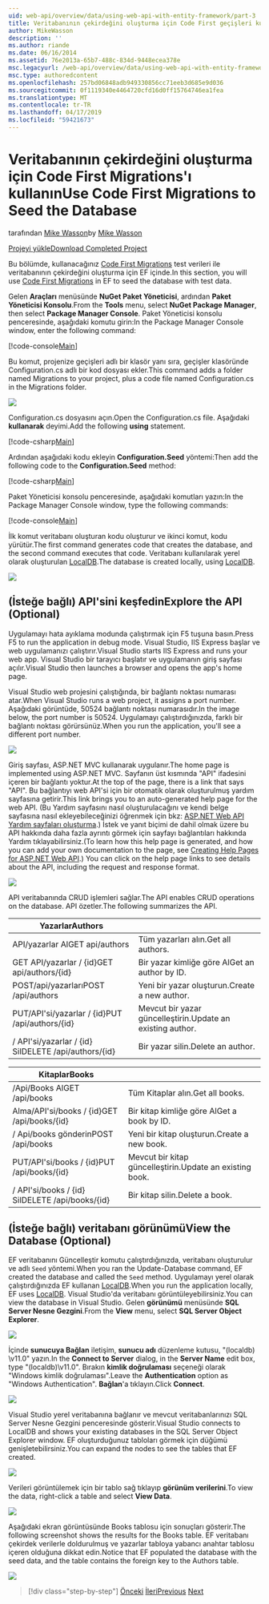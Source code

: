 ```yaml
---
uid: web-api/overview/data/using-web-api-with-entity-framework/part-3
title: Veritabanının çekirdeğini oluşturma için Code First geçişleri kullanın | Microsoft Docs
author: MikeWasson
description: ''
ms.author: riande
ms.date: 06/16/2014
ms.assetid: 76e2013a-65b7-488c-834d-9448ecea378e
msc.legacyurl: /web-api/overview/data/using-web-api-with-entity-framework/part-3
msc.type: authoredcontent
ms.openlocfilehash: 257bd06848adb949330856cc71eeb3d685e9d036
ms.sourcegitcommit: 0f1119340e4464720cfd16d0ff15764746ea1fea
ms.translationtype: MT
ms.contentlocale: tr-TR
ms.lasthandoff: 04/17/2019
ms.locfileid: "59421673"
---
```

# <a name="use-code-first-migrations-to-seed-the-database"></a><span data-ttu-id="9372f-102">Veritabanının çekirdeğini oluşturma için Code First Migrations'ı kullanın</span><span class="sxs-lookup"><span data-stu-id="9372f-102">Use Code First Migrations to Seed the Database</span></span>

<span data-ttu-id="9372f-103">tarafından [Mike Wasson](https://github.com/MikeWasson)</span><span class="sxs-lookup"><span data-stu-id="9372f-103">by [Mike Wasson](https://github.com/MikeWasson)</span></span>

[<span data-ttu-id="9372f-104">Projeyi yükle</span><span class="sxs-lookup"><span data-stu-id="9372f-104">Download Completed Project</span></span>](https://github.com/MikeWasson/BookService)

<span data-ttu-id="9372f-105">Bu bölümde, kullanacağınız [Code First Migrations](https://msdn.microsoft.com/data/jj591621) test verileri ile veritabanının çekirdeğini oluşturma için EF içinde.</span><span class="sxs-lookup"><span data-stu-id="9372f-105">In this section, you will use [Code First Migrations](https://msdn.microsoft.com/data/jj591621) in EF to seed the database with test data.</span></span>

<span data-ttu-id="9372f-106">Gelen **Araçları** menüsünde **NuGet Paket Yöneticisi**, ardından **Paket Yöneticisi Konsolu**.</span><span class="sxs-lookup"><span data-stu-id="9372f-106">From the **Tools** menu, select **NuGet Package Manager**, then select **Package Manager Console**.</span></span> <span data-ttu-id="9372f-107">Paket Yöneticisi konsolu penceresinde, aşağıdaki komutu girin:</span><span class="sxs-lookup"><span data-stu-id="9372f-107">In the Package Manager Console window, enter the following command:</span></span>

[!code-console[Main](part-3/samples/sample1.cmd)]

<span data-ttu-id="9372f-108">Bu komut, projenize geçişleri adlı bir klasör yanı sıra, geçişler klasöründe Configuration.cs adlı bir kod dosyası ekler.</span><span class="sxs-lookup"><span data-stu-id="9372f-108">This command adds a folder named Migrations to your project, plus a code file named Configuration.cs in the Migrations folder.</span></span>

![](part-3/_static/image1.png)

<span data-ttu-id="9372f-109">Configuration.cs dosyasını açın.</span><span class="sxs-lookup"><span data-stu-id="9372f-109">Open the Configuration.cs file.</span></span> <span data-ttu-id="9372f-110">Aşağıdaki **kullanarak** deyimi.</span><span class="sxs-lookup"><span data-stu-id="9372f-110">Add the following **using** statement.</span></span>

[!code-csharp[Main](part-3/samples/sample2.cs)]

<span data-ttu-id="9372f-111">Ardından aşağıdaki kodu ekleyin **Configuration.Seed** yöntemi:</span><span class="sxs-lookup"><span data-stu-id="9372f-111">Then add the following code to the **Configuration.Seed** method:</span></span>

[!code-csharp[Main](part-3/samples/sample3.cs)]

<span data-ttu-id="9372f-112">Paket Yöneticisi konsolu penceresinde, aşağıdaki komutları yazın:</span><span class="sxs-lookup"><span data-stu-id="9372f-112">In the Package Manager Console window, type the following commands:</span></span>

[!code-console[Main](part-3/samples/sample4.cmd)]

<span data-ttu-id="9372f-113">İlk komut veritabanı oluşturan kodu oluşturur ve ikinci komut, kodu yürütür.</span><span class="sxs-lookup"><span data-stu-id="9372f-113">The first command generates code that creates the database, and the second command executes that code.</span></span> <span data-ttu-id="9372f-114">Veritabanı kullanılarak yerel olarak oluşturulan [LocalDB](https://msdn.microsoft.com/library/hh510202.aspx).</span><span class="sxs-lookup"><span data-stu-id="9372f-114">The database is created locally, using [LocalDB](https://msdn.microsoft.com/library/hh510202.aspx).</span></span>

![](part-3/_static/image2.png)

## <a name="explore-the-api-optional"></a><span data-ttu-id="9372f-115">(İsteğe bağlı) API'sini keşfedin</span><span class="sxs-lookup"><span data-stu-id="9372f-115">Explore the API (Optional)</span></span>

<span data-ttu-id="9372f-116">Uygulamayı hata ayıklama modunda çalıştırmak için F5 tuşuna basın.</span><span class="sxs-lookup"><span data-stu-id="9372f-116">Press F5 to run the application in debug mode.</span></span> <span data-ttu-id="9372f-117">Visual Studio, IIS Express başlar ve web uygulamanızı çalıştırır.</span><span class="sxs-lookup"><span data-stu-id="9372f-117">Visual Studio starts IIS Express and runs your web app.</span></span> <span data-ttu-id="9372f-118">Visual Studio bir tarayıcı başlatır ve uygulamanın giriş sayfası açılır.</span><span class="sxs-lookup"><span data-stu-id="9372f-118">Visual Studio then launches a browser and opens the app's home page.</span></span>

<span data-ttu-id="9372f-119">Visual Studio web projesini çalıştığında, bir bağlantı noktası numarası atar.</span><span class="sxs-lookup"><span data-stu-id="9372f-119">When Visual Studio runs a web project, it assigns a port number.</span></span> <span data-ttu-id="9372f-120">Aşağıdaki görüntüde, 50524 bağlantı noktası numarasıdır.</span><span class="sxs-lookup"><span data-stu-id="9372f-120">In the image below, the port number is 50524.</span></span> <span data-ttu-id="9372f-121">Uygulamayı çalıştırdığınızda, farklı bir bağlantı noktası görürsünüz.</span><span class="sxs-lookup"><span data-stu-id="9372f-121">When you run the application, you'll see a different port number.</span></span>

![](part-3/_static/image3.png)

<span data-ttu-id="9372f-122">Giriş sayfası, ASP.NET MVC kullanarak uygulanır.</span><span class="sxs-lookup"><span data-stu-id="9372f-122">The home page is implemented using ASP.NET MVC.</span></span> <span data-ttu-id="9372f-123">Sayfanın üst kısmında "API" ifadesini içeren bir bağlantı yoktur.</span><span class="sxs-lookup"><span data-stu-id="9372f-123">At the top of the page, there is a link that says "API".</span></span> <span data-ttu-id="9372f-124">Bu bağlantıyı web API'si için bir otomatik olarak oluşturulmuş yardım sayfasına getirir.</span><span class="sxs-lookup"><span data-stu-id="9372f-124">This link brings you to an auto-generated help page for the web API.</span></span> <span data-ttu-id="9372f-125">(Bu Yardım sayfasını nasıl oluşturulacağını ve kendi belge sayfasına nasıl ekleyebileceğinizi öğrenmek için bkz: [ASP.NET Web API Yardım sayfaları oluşturma](../../getting-started-with-aspnet-web-api/creating-api-help-pages.md).) İstek ve yanıt biçimi de dahil olmak üzere bu API hakkında daha fazla ayrıntı görmek için sayfayı bağlantıları hakkında Yardım tıklayabilirsiniz.</span><span class="sxs-lookup"><span data-stu-id="9372f-125">(To learn how this help page is generated, and how you can add your own documentation to the page, see [Creating Help Pages for ASP.NET Web API](../../getting-started-with-aspnet-web-api/creating-api-help-pages.md).) You can click on the help page links to see details about the API, including the request and response format.</span></span>

![](part-3/_static/image4.png)

<span data-ttu-id="9372f-126">API veritabanında CRUD işlemleri sağlar.</span><span class="sxs-lookup"><span data-stu-id="9372f-126">The API enables CRUD operations on the database.</span></span> <span data-ttu-id="9372f-127">API özetler.</span><span class="sxs-lookup"><span data-stu-id="9372f-127">The following summarizes the API.</span></span>

| <span data-ttu-id="9372f-128">Yazarlar</span><span class="sxs-lookup"><span data-stu-id="9372f-128">Authors</span></span> |  |
| --- | -- |
| <span data-ttu-id="9372f-129">API/yazarlar Al</span><span class="sxs-lookup"><span data-stu-id="9372f-129">GET api/authors</span></span> | <span data-ttu-id="9372f-130">Tüm yazarları alın.</span><span class="sxs-lookup"><span data-stu-id="9372f-130">Get all authors.</span></span> |
| <span data-ttu-id="9372f-131">GET API/yazarlar / {id}</span><span class="sxs-lookup"><span data-stu-id="9372f-131">GET api/authors/{id}</span></span> | <span data-ttu-id="9372f-132">Bir yazar kimliğe göre Al</span><span class="sxs-lookup"><span data-stu-id="9372f-132">Get an author by ID.</span></span> |
| <span data-ttu-id="9372f-133">POST/api/yazarları</span><span class="sxs-lookup"><span data-stu-id="9372f-133">POST /api/authors</span></span> | <span data-ttu-id="9372f-134">Yeni bir yazar oluşturun.</span><span class="sxs-lookup"><span data-stu-id="9372f-134">Create a new author.</span></span> |
| <span data-ttu-id="9372f-135">PUT/API'si/yazarlar / {id}</span><span class="sxs-lookup"><span data-stu-id="9372f-135">PUT /api/authors/{id}</span></span> | <span data-ttu-id="9372f-136">Mevcut bir yazar güncelleştirin.</span><span class="sxs-lookup"><span data-stu-id="9372f-136">Update an existing author.</span></span> |
| <span data-ttu-id="9372f-137">/ API'si/yazarlar / {id} Sil</span><span class="sxs-lookup"><span data-stu-id="9372f-137">DELETE /api/authors/{id}</span></span> | <span data-ttu-id="9372f-138">Bir yazar silin.</span><span class="sxs-lookup"><span data-stu-id="9372f-138">Delete an author.</span></span> |

| <span data-ttu-id="9372f-139">Kitaplar</span><span class="sxs-lookup"><span data-stu-id="9372f-139">Books</span></span> |  |
| --- | -- |
| <span data-ttu-id="9372f-140">/Api/Books Al</span><span class="sxs-lookup"><span data-stu-id="9372f-140">GET /api/books</span></span> | <span data-ttu-id="9372f-141">Tüm Kitaplar alın.</span><span class="sxs-lookup"><span data-stu-id="9372f-141">Get all books.</span></span> |
| <span data-ttu-id="9372f-142">Alma/API'si/books / {id}</span><span class="sxs-lookup"><span data-stu-id="9372f-142">GET /api/books/{id}</span></span> | <span data-ttu-id="9372f-143">Bir kitap kimliğe göre Al</span><span class="sxs-lookup"><span data-stu-id="9372f-143">Get a book by ID.</span></span> |
| <span data-ttu-id="9372f-144">/ Api/books gönderin</span><span class="sxs-lookup"><span data-stu-id="9372f-144">POST /api/books</span></span> | <span data-ttu-id="9372f-145">Yeni bir kitap oluşturun.</span><span class="sxs-lookup"><span data-stu-id="9372f-145">Create a new book.</span></span> |
| <span data-ttu-id="9372f-146">PUT/API'si/books / {id}</span><span class="sxs-lookup"><span data-stu-id="9372f-146">PUT /api/books/{id}</span></span> | <span data-ttu-id="9372f-147">Mevcut bir kitap güncelleştirin.</span><span class="sxs-lookup"><span data-stu-id="9372f-147">Update an existing book.</span></span> |
| <span data-ttu-id="9372f-148">/ API'si/books / {id} Sil</span><span class="sxs-lookup"><span data-stu-id="9372f-148">DELETE /api/books/{id}</span></span> | <span data-ttu-id="9372f-149">Bir kitap silin.</span><span class="sxs-lookup"><span data-stu-id="9372f-149">Delete a book.</span></span> |

## <a name="view-the-database-optional"></a><span data-ttu-id="9372f-150">(İsteğe bağlı) veritabanı görünümü</span><span class="sxs-lookup"><span data-stu-id="9372f-150">View the Database (Optional)</span></span>

<span data-ttu-id="9372f-151">EF veritabanını Güncelleştir komutu çalıştırdığınızda, veritabanı oluşturulur ve adlı `Seed` yöntemi.</span><span class="sxs-lookup"><span data-stu-id="9372f-151">When you ran the Update-Database command, EF created the database and called the `Seed` method.</span></span> <span data-ttu-id="9372f-152">Uygulamayı yerel olarak çalıştırdığınızda EF kullanan [LocalDB](https://blogs.msdn.com/b/sqlexpress/archive/2011/07/12/introducing-localdb-a-better-sql-express.aspx).</span><span class="sxs-lookup"><span data-stu-id="9372f-152">When you run the application locally, EF uses [LocalDB](https://blogs.msdn.com/b/sqlexpress/archive/2011/07/12/introducing-localdb-a-better-sql-express.aspx).</span></span> <span data-ttu-id="9372f-153">Visual Studio'da veritabanı görüntüleyebilirsiniz.</span><span class="sxs-lookup"><span data-stu-id="9372f-153">You can view the database in Visual Studio.</span></span> <span data-ttu-id="9372f-154">Gelen **görünümü** menüsünde **SQL Server Nesne Gezgini**.</span><span class="sxs-lookup"><span data-stu-id="9372f-154">From the **View** menu, select **SQL Server Object Explorer**.</span></span>

![](part-3/_static/image5.png)

<span data-ttu-id="9372f-155">İçinde **sunucuya Bağlan** iletişim, **sunucu adı** düzenleme kutusu, "(localdb) \v11.0" yazın.</span><span class="sxs-lookup"><span data-stu-id="9372f-155">In the **Connect to Server** dialog, in the **Server Name** edit box, type "(localdb)\v11.0".</span></span> <span data-ttu-id="9372f-156">Bırakın **kimlik doğrulaması** seçeneği olarak "Windows kimlik doğrulaması".</span><span class="sxs-lookup"><span data-stu-id="9372f-156">Leave the **Authentication** option as "Windows Authentication".</span></span> <span data-ttu-id="9372f-157">**Bağlan**'a tıklayın.</span><span class="sxs-lookup"><span data-stu-id="9372f-157">Click **Connect**.</span></span>

![](part-3/_static/image6.png)

<span data-ttu-id="9372f-158">Visual Studio yerel veritabanına bağlanır ve mevcut veritabanlarınızı SQL Server Nesne Gezgini penceresinde gösterir.</span><span class="sxs-lookup"><span data-stu-id="9372f-158">Visual Studio connects to LocalDB and shows your existing databases in the SQL Server Object Explorer window.</span></span> <span data-ttu-id="9372f-159">EF oluşturduğunuz tabloları görmek için düğümü genişletebilirsiniz.</span><span class="sxs-lookup"><span data-stu-id="9372f-159">You can expand the nodes to see the tables that EF created.</span></span>

![](part-3/_static/image7.png)

<span data-ttu-id="9372f-160">Verileri görüntülemek için bir tablo sağ tıklayıp **görünüm verilerini**.</span><span class="sxs-lookup"><span data-stu-id="9372f-160">To view the data, right-click a table and select **View Data**.</span></span>

![](part-3/_static/image8.png)

<span data-ttu-id="9372f-161">Aşağıdaki ekran görüntüsünde Books tablosu için sonuçları gösterir.</span><span class="sxs-lookup"><span data-stu-id="9372f-161">The following screenshot shows the results for the Books table.</span></span> <span data-ttu-id="9372f-162">EF veritabanı çekirdek verilerle doldurulmuş ve yazarlar tabloya yabancı anahtar tablosu içeren olduğuna dikkat edin.</span><span class="sxs-lookup"><span data-stu-id="9372f-162">Notice that EF populated the database with the seed data, and the table contains the foreign key to the Authors table.</span></span>

![](part-3/_static/image9.png)

> [!div class="step-by-step"]
> <span data-ttu-id="9372f-163">[Önceki](part-2.md)
> [İleri](part-4.md)</span><span class="sxs-lookup"><span data-stu-id="9372f-163">[Previous](part-2.md)
[Next](part-4.md)</span></span>
